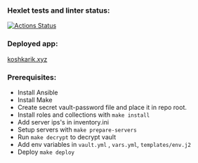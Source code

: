 ### Hexlet tests and linter status:

[![Actions Status](https://github.com/koshkarik/devops-for-programmers-project-76/workflows/hexlet-check/badge.svg)](https://github.com/koshkarik/devops-for-programmers-project-76/actions)

### Deployed app:
[koshkarik.xyz](https://koshkarik.xyz)

### Prerequisites:
- Install Ansible
- Install Make
- Create secret vault-password file and place it in repo root.
- Install roles and collections with `make install`
- Add server ips's in inventory.ini
- Setup servers with `make prepare-servers`
- Run `make decrypt` to decrypt vault
- Add env variables in `vault.yml` , `vars.yml`, `templates/env.j2`
- Deploy `make deploy`


